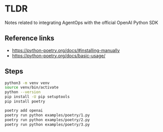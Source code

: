 # TLDR 

Notes related to integrating AgentOps with the official OpenAI Python SDK

## Reference links

- https://python-poetry.org/docs/#installing-manually
- https://python-poetry.org/docs/basic-usage/

## Steps

```sh
python3 -m venv venv
source venv/bin/activate
python --version
pip install -U pip setuptools
pip install poetry
```

```sh
poetry add openai
poetry run python examples/poetry/1.py
poetry run python examples/poetry/2.py
poetry run python examples/poetry/3.py
```